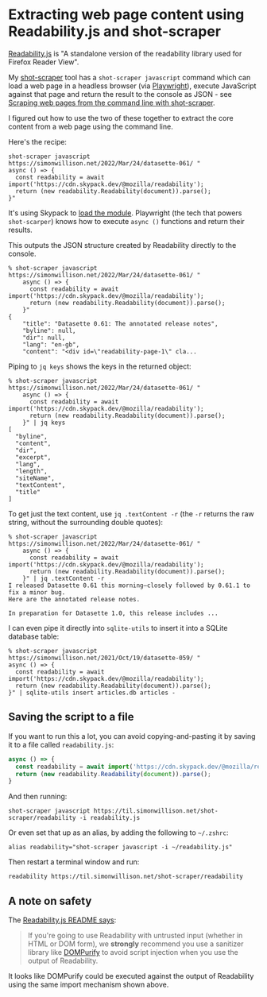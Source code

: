 # Extracting web page content using Readability.js and shot-scraper

[Readability.js](https://github.com/mozilla/readability) is "A standalone version of the readability library used for Firefox Reader View".

My [shot-scraper](https://datasette.io/tools/shot-scraper) tool has a `shot-scraper javascript` command which can load a web page in a headless browser (via [Playwright](https://playwright.dev/)), execute JavaScript against that page and return the result to the console as JSON - see [Scraping web pages from the command line with shot-scraper](https://simonwillison.net/2022/Mar/14/scraping-web-pages-shot-scraper/).

I figured out how to use the two of these together to extract the core content from a web page using the command line.

Here's the recipe:

    shot-scraper javascript https://simonwillison.net/2022/Mar/24/datasette-061/ "
    async () => {
      const readability = await import('https://cdn.skypack.dev/@mozilla/readability');
      return (new readability.Readability(document)).parse();
    }"

It's using Skypack to [load the module](https://www.skypack.dev/view/@mozilla/readability). Playwright (the tech that powers `shot-scarper`) knows how to execute `async ()` functions and return their results.

This outputs the JSON structure created by Readability directly to the console.
```
% shot-scraper javascript https://simonwillison.net/2022/Mar/24/datasette-061/ "
    async () => {
      const readability = await import('https://cdn.skypack.dev/@mozilla/readability');
      return (new readability.Readability(document)).parse();
    }"
{
    "title": "Datasette 0.61: The annotated release notes",
    "byline": null,
    "dir": null,
    "lang": "en-gb",
    "content": "<div id=\"readability-page-1\" cla...
```
Piping to `jq keys` shows the keys in the returned object:
```
% shot-scraper javascript https://simonwillison.net/2022/Mar/24/datasette-061/ "
    async () => {
      const readability = await import('https://cdn.skypack.dev/@mozilla/readability');
      return (new readability.Readability(document)).parse();
    }" | jq keys
[
  "byline",
  "content",
  "dir",
  "excerpt",
  "lang",
  "length",
  "siteName",
  "textContent",
  "title"
]
```

To get just the text content, use `jq .textContent -r` (the `-r` returns the raw string, without the surrounding double quotes):
```
% shot-scraper javascript https://simonwillison.net/2022/Mar/24/datasette-061/ "
    async () => {
      const readability = await import('https://cdn.skypack.dev/@mozilla/readability');
      return (new readability.Readability(document)).parse();
    }" | jq .textContent -r
I released Datasette 0.61 this morning—closely followed by 0.61.1 to fix a minor bug.
Here are the annotated release notes.

In preparation for Datasette 1.0, this release includes ...
```
I can even pipe it directly into `sqlite-utils` to insert it into a SQLite database table:

```
% shot-scraper javascript https://simonwillison.net/2021/Oct/19/datasette-059/ "
async () => {    
  const readability = await import('https://cdn.skypack.dev/@mozilla/readability');
  return (new readability.Readability(document)).parse();
}" | sqlite-utils insert articles.db articles -
```

## Saving the script to a file

If you want to run this a lot, you can avoid copying-and-pasting it by saving it to a file called `readability.js`:

```javascript
async () => {    
  const readability = await import('https://cdn.skypack.dev/@mozilla/readability');
  return (new readability.Readability(document)).parse();
}
```

And then running:

    shot-scraper javascript https://til.simonwillison.net/shot-scraper/readability -i readability.js

Or even set that up as an alias, by adding the following to `~/.zshrc`:

    alias readability="shot-scraper javascript -i ~/readability.js"

Then restart a terminal window and run:

    readability https://til.simonwillison.net/shot-scraper/readability

## A note on safety

The [Readability.js README says](https://github.com/mozilla/readability/blob/0.4.1/README.md#security):

> If you're going to use Readability with untrusted input (whether in HTML or DOM form), we **strongly** recommend you use a sanitizer library like [DOMPurify](https://github.com/cure53/DOMPurify) to avoid script injection when you use the output of Readability.

It looks like DOMPurify could be executed against the output of Readability using the same import mechanism shown above.
